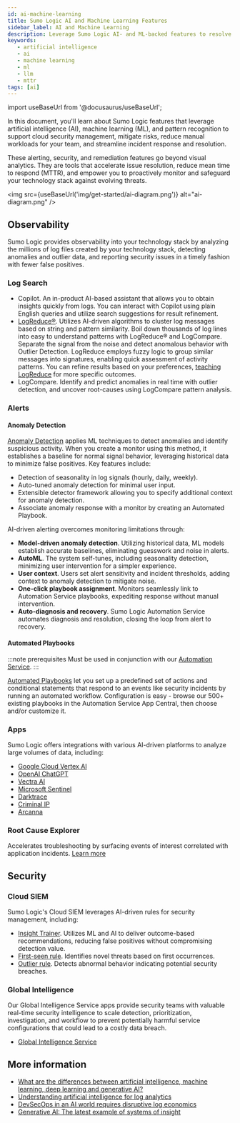 ```yaml
---
id: ai-machine-learning
title: Sumo Logic AI and Machine Learning Features
sidebar_label: AI and Machine Learning
description: Leverage Sumo Logic AI- and ML-backed features to resolve issues and reduce MTTR.
keywords:
   - artificial intelligence
   - ai
   - machine learning
   - ml
   - llm
   - mttr
tags: [ai]
---
```


import useBaseUrl from '@docusaurus/useBaseUrl';

In this document, you'll learn about Sumo Logic features that leverage artificial intelligence (AI), machine learning (ML), and pattern recognition to support cloud security management, mitigate risks, reduce manual workloads for your team, and streamline incident response and resolution.

These alerting, security, and remediation features go beyond visual analytics. They are tools that accelerate issue resolution, reduce mean time to respond (MTTR), and empower you to proactively monitor and safeguard your technology stack against evolving threats.

<img src={useBaseUrl('img/get-started/ai-diagram.png')} alt="ai-diagram.png" />

## Observability

Sumo Logic provides observability into your technology stack by analyzing the millions of log files created by your technology stack, detecting anomalies and outlier data, and reporting security issues in a timely fashion with fewer false positives.


### Log Search

* Copilot. <!--link - /docs/search/copilot - not published yet-->An in-product AI-based assistant that allows you to obtain insights quickly from logs. You can interact with Copilot using plain English queries and utilize search suggestions for result refinement.
* [LogReduce&reg;](/docs/search/logreduce). Utilizes AI-driven algorithms to cluster log messages based on string and pattern similarity. Boil down thousands of log lines into easy to understand patterns with LogReduce® and LogCompare. Separate the signal from the noise and detect anomalous behavior with Outlier Detection. LogReduce employs fuzzy logic to group similar messages into signatures, enabling quick assessment of activity patterns. You can refine results based on your preferences, [teaching LogReduce](/docs/search/logreduce/influence-the-logreduce-outcome) for more specific outcomes.
* LogCompare. Identify and predict anomalies in real time with outlier detection, and uncover root-causes using LogCompare pattern analysis.




### Alerts

#### Anomaly Detection

[Anomaly Detection](/docs/alerts/monitors/create-monitor/#select-monitor-type-and-detection-method) applies ML techniques to detect anomalies and identify suspicious activity. When you create a monitor using this method, it establishes a baseline for normal signal behavior, leveraging historical data to minimize false positives. Key features include:
  - Detection of seasonality in log signals (hourly, daily, weekly).
  - Auto-tuned anomaly detection for minimal user input.
  - Extensible detector framework allowing you to specify additional context for anomaly detection.
  - Associate anomaly response with a monitor by creating an Automated Playbook.

AI-driven alerting overcomes monitoring limitations through:

* **Model-driven anomaly detection**. Utilizing historical data, ML models establish accurate baselines, eliminating guesswork and noise in alerts.
* **AutoML**. The system self-tunes, including seasonality detection, minimizing user intervention for a simpler experience.
* **User context**. Users set alert sensitivity and incident thresholds, adding context to anomaly detection to mitigate noise.
* **One-click playbook assignment**. Monitors seamlessly link to Automation Service playbooks, expediting response without manual intervention.
* **Auto-diagnosis and recovery**. Sumo Logic Automation Service automates diagnosis and resolution, closing the loop from alert to recovery.

#### Automated Playbooks

:::note prerequisites
Must be used in conjunction with our [Automation Service](/docs/platform-services/automation-service).
:::

[Automated Playbooks](/docs/alerts/monitors/use-playbooks-with-monitors) let you set up a predefined set of actions and conditional statements that respond to an events like security incidents by running an automated workflow. Configuration is easy - browse our 500+ existing playbooks in the Automation Service App Central, then choose and/or customize it.

### Apps

Sumo Logic offers integrations with various AI-driven platforms to analyze large volumes of data, including:

* [Google Cloud Vertex AI](/docs/integrations/google/cloud-vertex-ai)
* [OpenAI ChatGPT](/docs/platform-services/automation-service/app-central/integrations/openai-chatgpt)
* [Vectra AI](/docs/platform-services/automation-service/app-central/integrations/vectra)
* [Microsoft Sentinel](/docs/platform-services/automation-service/app-central/integrations/microsoft-sentinel)
* [Darktrace](/docs/platform-services/automation-service/app-central/integrations/darktrace)
* [Criminal IP](/docs/platform-services/automation-service/app-central/integrations/criminal-ip)
* [Arcanna](/docs/platform-services/automation-service/app-central/integrations/arcanna)

### Root Cause Explorer

Accelerates troubleshooting by surfacing events of interest correlated with application incidents. [Learn more](/docs/observability/root-cause-explorer)

<!-- need more info-->

## Security

### Cloud SIEM

Sumo Logic's Cloud SIEM leverages AI-driven rules for security management, including:

* [Insight Trainer](/docs/cse/rules/insight-trainer). Utilizes ML and AI to deliver outcome-based recommendations, reducing false positives without compromising detection value.
* [First-seen rule](/docs/cse/rules/write-first-seen-rule). Identifies novel threats based on first occurrences.
* [Outlier rule](/docs/cse/rules/write-outlier-rule/). Detects abnormal behavior indicating potential security breaches.

### Global Intelligence

Our Global Intelligence Service apps provide security teams with valuable real-time security intelligence to scale detection, prioritization, investigation, and workflow to prevent potentially harmful service configurations that could lead to a costly data breach.

* [Global Intelligence Service](/docs/integrations/global-intelligence)


## More information

* [What are the differences between artificial intelligence, machine learning, deep learning and generative AI?](https://www.sumologic.com/blog/machine-learning-deep-learning)
* [Understanding artificial intelligence for log analytics](https://www.sumologic.com/guides/machine-data-analytics)
* [DevSecOps in an AI world requires disruptive log economics](https://www.sumologic.com/blog/devsecops-ai-disruptive-log-economics)
* [Generative AI: The latest example of systems of insight](https://www.sumologic.com/blog/generative-ai-latest-example-systems-of-insight)
<!--
-bashyam's blog about how we trained our AI
-Flex Pricing? The more log data ingested, the sharper your analytics and ML/AI insights become. By eliminating ingest limitations and empowering an ML/AI-driven single source of truth for analytics, Flex enables DevOps and DevSecOps teams to troubleshoot faster, accelerate release velocity, and ensure reliable, secure digital experiences.
-Splunk-to-Sumo conversion migration tool?
-->
